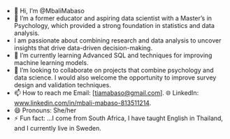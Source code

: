 - 👋 Hi, I’m @MbaliMabaso
- 👀 I’m a former educator and aspiring data scientist with a Master’s in Psychology, which provided a strong foundation
   in statistics and data analysis.
-  I am passionate about combining research and data analysis to uncover insights that drive data-driven decision-making.
-  🌱 I’m currently learning Advanced SQL and techniques for improving machine learning models.
-  💞️ I’m looking to collaborate on projects that combine psychology and data science. I would also welcome the opportunity
   to improve survey design and validation techniques.   
- 📫 How to reach me Email: [tiamabaso@gmail.com].
🌐 LinkedIn: www.linkedin.com/in/mbali-mabaso-813511214.
- 😄 Pronouns: She/her
- ⚡ Fun fact: ...I come from South Africa, I have taught English in Thailand, and I currently live in Sweden.

<!---
MbaliMabaso/MbaliMabaso is a ✨ special ✨ repository because its `README.md` (this file) appears on your GitHub profile.
You can click the Preview link to take a look at your changes.
--->
